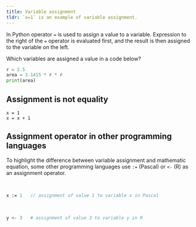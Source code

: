 ```yaml
---
title: Variable assignment
tldr: `x=1` is an example of variable assignment.
---
```


In Python operator `=` is used to assign a value to a variable.
Expression to the right of the `=` operator is evaluated first,
and the result is then assigned to the variable on the left.

Which variables are assigned a value in a code below?

```python
r = 2.5
area = 3.1415 * r * r
print(area)
```

## Assignment is not equality

```
x = 1
x = x + 1
```

## Assignment operator in other programming languages

To highlight the difference between variable assignment and mathematic equation,
some other programming languages use `:=` (Pascal) or `<-` (R) as an assignment operator.

&nbsp;

```pascal
x := 1   // assignment of value 1 to variable x in Pascal
```

&nbsp;

```R
y <- 3   # assignment of value 3 to variable y in R
```
